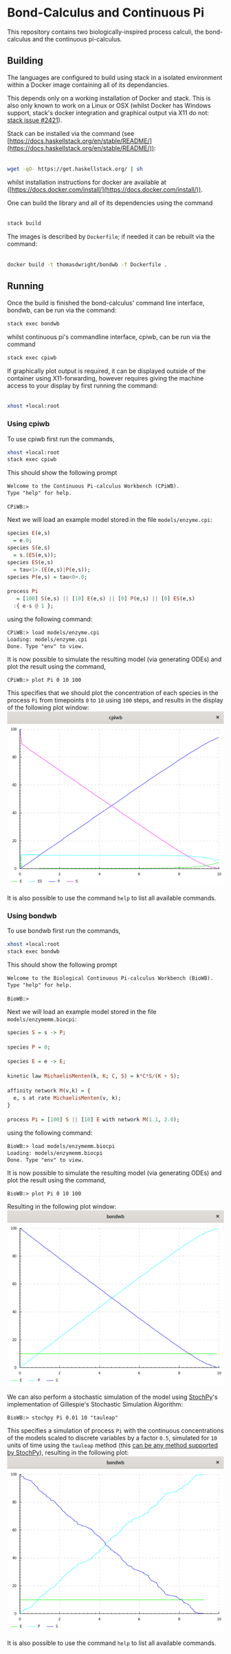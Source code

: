 # Bond-Calculus and Continuous Pi

This repository contains two biologically-inspired process calculi, the bond-calculus and the continuous pi-calculus.

## Building

The languages are configured to build using stack in a isolated environment within a Docker image containing all of its dependancies.

This depends only on a working installation of Docker and stack. This is also only known to work on a Linux or OSX (whilst Docker has Windows support, stack's docker integration and graphical output via X11 do not: [stack issue #2421](https://github.com/commercialhaskell/stack/issues/2421)).

Stack can be installed via the command (see [https://docs.haskellstack.org/en/stable/README/](https://docs.haskellstack.org/en/stable/README/)):
```sh

wget -qO- https://get.haskellstack.org/ | sh
```
whilst installation instructions for docker are available at ([https://docs.docker.com/install/](https://docs.docker.com/install/)).

One can build the library and all of its dependencies using the command
```sh

stack build
```

The images is described by ```Dockerfile```; if needed it can be rebuilt via the command:
```sh

docker build -t thomasdwright/bondwb -f Dockerfile .
```

## Running

Once the build is finished the bond-calculus' command line interface, bondwb, can be run via the command:
```sh
stack exec bondwb
```
whilst continuous pi's commandline interface, cpiwb, can be run via the command
```sh
stack exec cpiwb
```

If graphically plot output is required, it can be displayed outside of the container using X11-forwarding, however requires giving the machine access to your display by first running the command:
```bash

xhost +local:root
```

### Using cpiwb

To use cpiwb first run the commands,
```bash
xhost +local:root
stack exec cpiwb
```

This should show the following prompt
```
Welcome to the Continuous Pi-calculus Workbench (CPiWB).
Type "help" for help.

CPiWB:> 
```

Next we will load an example model stored in the file ```models/enzyme.cpi```:
```haskell
species E(e,s)
  = e.0;
species S(e,s)
  = s.(ES(e,s));
species ES(e,s)
  = tau<1>.(E(e,s)|P(e,s));
species P(e,s) = tau<0>.0;

process Pi
   = [100] S(e,s) || [10] E(e,s) || [0] P(e,s) || [0] ES(e,s)
  :{ e-s @ 1 };
```
using the following command:
```
CPiWB:> load models/enzyme.cpi
Loading: models/enzyme.cpi
Done. Type "env" to view.
```
It is now possible to simulate the resulting model (via generating ODEs)  and plot the result using the command,
```
CPiWB:> plot Pi 0 10 100
```
This specifies that we should plot the concentration of each species in the process ```Pi``` from timepoints ```0``` to ```10``` using ```100``` steps, and results in the display of the following plot window:
![](./images/enzyme-plot-window-cpi.png)

It is also possible to use the command ```help``` to list all available commands.

### Using bondwb

To use bondwb first run the commands,
```bash
xhost +local:root
stack exec bondwb
```

This should show the following prompt
```
Welcome to the Biological Continuous Pi-calculus Workbench (BioWB).
Type "help" for help.

BioWB:> 
```

Next we will load an example model stored in the file ```models/enzymemm.biocpi```:
```haskell
species S = s -> P;

species P = 0;

species E = e -> E;

kinetic law MichaelisMenten(k, K; C, S) = k*C*S/(K + S);

affinity network M(v,k) = {
  e, s at rate MichaelisMenten(v, k);
}

process Pi = [100] S || [10] E with network M(1.1, 2.0);
```
using the following command:
```
BioWB:> load models/enzymemm.biocpi
Loading: models/enzymemm.biocpi
Done. Type "env" to view.
```
It is now possible to simulate the resulting model (via generating ODEs) and plot the result using the command,
```
BioWB:> plot Pi 0 10 100
```
Resulting in the following plot window:
![](./images/enzyme-plot-window-bond.png)

We can also perform a stochastic simulation of the model using [StochPy](http://stochpy.sourceforge.net/)'s implementation of Gillespie's Stochastic Simulation Algorithm:
```
BioWB:> stochpy Pi 0.01 10 "tauleap"
```

This specifies a simulation of process ```Pi``` with the continuous concentrations of the models scaled to discrete variables by a factor ```0.5```, simulated for ```10``` units of time using the ```tauleap``` method (this [can be any method supported by StochPy](http://stochpy.sourceforge.net/html/userguide_doc.html#module-3-stochastic-simulation-algorithm)), resulting in the following plot:
![](./images/enzyme-plot-window-bond-stoch.png)

It is also possible to use the command ```help``` to list all available commands.
